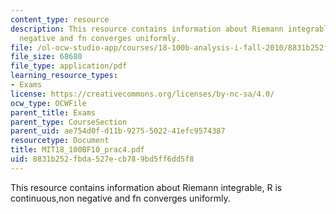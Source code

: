 ```yaml
---
content_type: resource
description: This resource contains information about Riemann integrable, R is continuous,non
  negative and fn converges uniformly.
file: /ol-ocw-studio-app/courses/18-100b-analysis-i-fall-2010/8831b252fbda527ecb789bd5ff6dd5f8_MIT18_100BF10_prac4.pdf
file_size: 68680
file_type: application/pdf
learning_resource_types:
- Exams
license: https://creativecommons.org/licenses/by-nc-sa/4.0/
ocw_type: OCWFile
parent_title: Exams
parent_type: CourseSection
parent_uid: ae754d0f-d11b-9275-5022-41efc9574387
resourcetype: Document
title: MIT18_100BF10_prac4.pdf
uid: 8831b252-fbda-527e-cb78-9bd5ff6dd5f8
---
```

This resource contains information about Riemann integrable, R is continuous,non negative and fn converges uniformly.